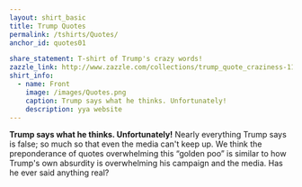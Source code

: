 ```yaml
---
layout: shirt_basic
title: Trump Quotes
permalink: /tshirts/Quotes/
anchor_id: quotes01

share_statement: T-shirt of Trump's crazy words!
zazzle_link: http://www.zazzle.com/collections/trump_quote_craziness-119785955327341371?rf=238770811450342522
shirt_info:
  - name: Front
    image: /images/Quotes.png
    caption: Trump says what he thinks. Unfortunately!
    description: yya website
---
```


**Trump says what he thinks. Unfortunately!**
Nearly everything Trump says is false; so much so that even the 
media can't keep up.  We think the preponderance of quotes overwhelming 
this “golden poo” is similar to how Trump's own absurdity is overwhelming 
his campaign and the media.  Has he ever said anything real?


